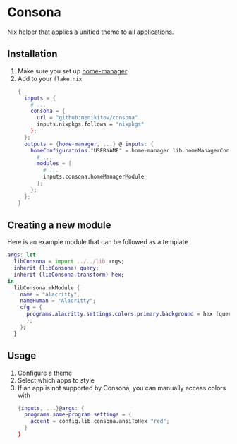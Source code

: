 # Consona

Nix helper that applies a unified theme to all applications.

## Installation

1. Make sure you set up [home-manager](https://github.com/nix-community/home-manager)
2. Add to your `flake.nix`
    ```nix
    {
      inputs = {
        # ...
        consona = {
          url = "github:nenikitov/consona"
          inputs.nixpkgs.follows = "nixpkgs"
        };
      };
      outputs = {home-manager, ...} @ inputs: {
        homeConfiguratoins."USERNAME" = home-manager.lib.homeManagerConfiguration {
          # ...
          modules = [
            # ...
            inputs.consona.homeManagerModule
          ];
        };
      };
    }
    ```

## Creating a new module

Here is an example module that can be followed as a template
```nix
args: let
  libConsona = import ../../lib args;
  inherit (libConsona) query;
  inherit (libConsona.transform) hex;
in
  libConsona.mkModule {
    name = "alacritty";
    nameHuman = "Alacritty";
    cfg = {
      programs.alacritty.settings.colors.primary.background = hex (query "bg");
      };
    };
  }
```

## Usage

1. Configure a theme
    <!-- TODO -->
2. Select which apps to style
    <!-- TODO -->
3. If an app is not supported by Consona, you can manually access colors with
    <!-- TODO -->
    ```nix
    {inputs, ...}@args: {
      programs.some-program.settings = {
        accent = config.lib.consona.ansiToHex "red";
      }
    }
    ```
